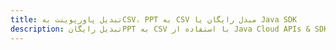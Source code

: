 ---title: تبدیل پاورپوینت بهCSV، PPT به CSV مبدل رایگان یا Java SDKdescription: تبدیل رایگانPPT به CSV با استفاده از Java Cloud APIs & SDK. همچنین اسناد Microsoft PowerPoint را در Cloud ایجاد، ویرایش و رندر کنید.---